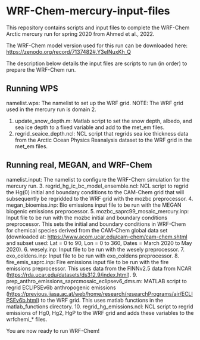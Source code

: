 # WRF-Chem-mercury-input-files
This repository contains scripts and input files to complete the WRF-Chem Arctic mercury run for spring 2020 from Ahmed et al., 2022. 

The WRF-Chem model version used for this run can be downloaded here: https://zenodo.org/record/7137482#.Y3eINuxKh_Q

The description below details the input files are scripts to run (in order) to prepare the WRF-Chem run.

## Running WPS

namelist.wps: The namelist to set up the WRF grid. NOTE: The WRF grid used in the mercury run is domain 2.
1. update_snow_depth.m: Matlab script to set the snow depth, albedo, and sea ice depth to a fixed variable and add to the met_em files.
2. regrid_seaice_depth.ncl: NCL script that regrids sea ice thickness data from the Arctic Ocean Physics Reanalysis dataset to the WRF grid in the met_em files.

## Running real, MEGAN, and WRF-Chem

namelist.input: The namelist to configure the WRF-Chem simulation for the mercury run.
3. regrid_hg_ic_bc_model_ensemble.ncl: NCL script to regrid the Hg(0) initial and boundary conditions to the CAM-Chem grid that will subsequently be regridded to the WRF grid with the mozbc preprocessor.
4. megan_bioemiss.inp: Bio emissions input file to be run with the MEGAN biogenic emissions preprocessor.
5. mozbc_saprc99_mosaic_mercury.inp: Input file to be run with the mozbc initial and boundary conditions preprocessor. This sets the initial and boundary conditions in WRF-Chem for chemical species derived from the CAM-Chem global data set (downloaded at: https://www.acom.ucar.edu/cam-chem/cam-chem.shtml and subset used: Lat = 0 to 90, Lon = 0 to 360, Dates = March 2020 to May 2020).
6. wesely.inp: Input file to be run with the wesely preprocessor.
7. exo_coldens.inp: Input file to be run with exo_coldens preprocessor.
8. fire_emis_saprc.inp: Fire emissions input file to be run with the fire emissions preprocessor. This uses data from the FINNv2.5 data from NCAR (https://rda.ucar.edu/datasets/ds312.9/index.html).
9. prep_anthro_emissions_saprcmosaic_eclipsev6_dms.m: MATLAB script to regrid ECLIPSEv6b anthropogenic emissions (https://previous.iiasa.ac.at/web/home/research/researchPrograms/air/ECLIPSEv6b.html) to the WRF grid. This uses matlab functions in the matlab_functions directory.
10. regrid_hg_emissions.ncl: NCL script to regrid emissions of Hg0, Hg2, HgP to the WRF grid and adds these variables to the wrfchemi_* files.

You are now ready to run WRF-Chem!
